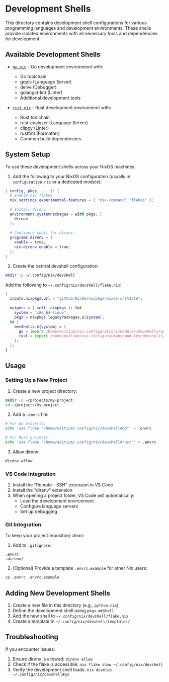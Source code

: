 # Development Shells

This directory contains development shell configurations for various programming languages and development environments. These shells provide isolated environments with all necessary tools and dependencies for development.

## Available Development Shells

- [`go.nix`](./go.nix) - Go development environment with:
  - Go toolchain
  - gopls (Language Server)
  - delve (Debugger)
  - golangci-lint (Linter)
  - Additional development tools

- [`rust.nix`](./rust.nix) - Rust development environment with:
  - Rust toolchain
  - rust-analyzer (Language Server)
  - clippy (Linter)
  - rustfmt (Formatter)
  - Common build dependencies

## System Setup

To use these development shells across your NixOS machines:

1. Add the following to your NixOS configuration (usually in `configuration.nix` or a dedicated module):

```nix
{ config, pkgs, ... }: {
  # Enable nix flakes
  nix.settings.experimental-features = [ "nix-command" "flakes" ];
  
  # Install direnv
  environment.systemPackages = with pkgs; [
    direnv
  ];
  
  # Configure shell for direnv
  programs.direnv = {
    enable = true;
    nix-direnv.enable = true;
  };
}
```

2. Create the central devshell configuration:

```bash
mkdir -p ~/.config/nix/devshell
```

Add the following to `~/.config/nix/devshell/flake.nix`:

```nix
{
  inputs.nixpkgs.url = "github:NixOS/nixpkgs/nixos-unstable";
  
  outputs = { self, nixpkgs }: let
    system = "x86_64-linux";
    pkgs = nixpkgs.legacyPackages.${system};
  in {
    devShells.${system} = {
      go = import /home/ex1tium/nix-configurations/modules/devshells/go.nix { inherit pkgs; };
      rust = import /home/ex1tium/nix-configurations/modules/devshells/rust.nix { inherit pkgs; };
    };
  };
}
```

## Usage

### Setting Up a New Project

1. Create a new project directory:
```bash
mkdir -p ~/projects/my-project
cd ~/projects/my-project
```

2. Add a `.envrc` file:
```bash
# For Go projects:
echo 'use flake "/home/ex1tium/.config/nix/devshell#go"' > .envrc

# For Rust projects:
echo 'use flake "/home/ex1tium/.config/nix/devshell#rust"' > .envrc
```

3. Allow direnv:
```bash
direnv allow
```

### VS Code Integration

1. Install the "Remote - SSH" extension in VS Code
2. Install the "direnv" extension
3. When opening a project folder, VS Code will automatically:
   - Load the development environment
   - Configure language servers
   - Set up debugging

### Git Integration

To keep your project repository clean:

1. Add to `.gitignore`:
```
.envrc
.direnv/
```

2. (Optional) Provide a template `.envrc.example` for other Nix users:
```bash
cp .envrc .envrc.example
```

## Adding New Development Shells

1. Create a new file in this directory (e.g., `python.nix`)
2. Define the development shell using `pkgs.mkShell`
3. Add the new shell to `~/.config/nix/devshell/flake.nix`
4. Create a template in `~/.config/nix/devshell/templates/`

## Troubleshooting

If you encounter issues:

1. Ensure direnv is allowed: `direnv allow`
2. Check if the flake is accessible: `nix flake show ~/.config/nix/devshell`
3. Verify the development shell loads: `nix develop ~/.config/nix/devshell#go`
